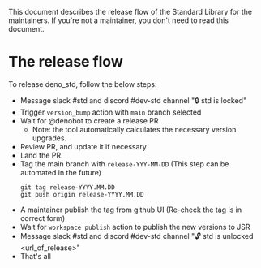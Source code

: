 This document describes the release flow of the Standard Library for the
maintainers. If you're not a maintainer, you don't need to read this document.

# The release flow

To release deno_std, follow the below steps:

- Message slack #std and discord #dev-std channel "🔒 std is locked"
- Trigger `version_bump` action with `main` branch selected
- Wait for @denobot to create a release PR
  - Note: the tool automatically calculates the necessary version upgrades.
- Review PR, and update it if necessary
- Land the PR.
- Tag the main branch with `release-YYY-MM-DD` (This step can be automated in
  the future)
  ```
  git tag release-YYYY.MM.DD
  git push origin release-YYYY.MM.DD
  ```
- A maintainer publish the tag from github UI (Re-check the tag is in correct
  form)
- Wait for `workspace publish` action to publish the new versions to JSR
- Message slack #std and discord #dev-std channel "🔓 std is unlocked
  <url_of_release>"
- That's all
